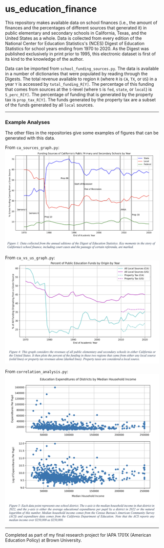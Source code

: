 # us_education_finance

This repository makes available data on school finances (i.e., the amount of finances and the percentages of different sources that generated it) in public elementary and secondary schools in California, Texas, and the United States as a whole. Data is collected from every edition of the National Center for Education Statistics's (NCES) Digest of Education Statistics for school years ending from 1970 to 2020. As the Digest was published exclusively in print prior to 1995, this electronic dataset is first of its kind to the knowledge of the author.

Data can be imported from `school_funding_sources.py`. The data is available in a number of dictionaries that were populated by reading through the Digests. The total revenue available to region `R` (where `R` is `CA`, `TX`, or `US`) in a year `Y` is accessed by `total_funding_R[Y]`. The percentage of this funding that comes from sources at the `S`-level (where `S` is `fed`, `state`, or `local`) is `S_perc_R[Y]`. The percentage of funding that is generated by the property tax is `prop_tax_R[Y]`. The funds generated by the property tax are a subset of the funds generated by all `local` sources.

---

### Example Analyses

The other files in the repositories give some examples of figures that can be generated with this data.

From `ca_sources_graph.py`:
![](images/fig1.png)

From `ca_vs_us_graph.py`:
![](images/fig4.png)

From `correlation_analysis.py`:
![](images/fig5.png)

---

Completed as part of my final research project for IAPA 1701X (American Education Policy) at Brown University.
